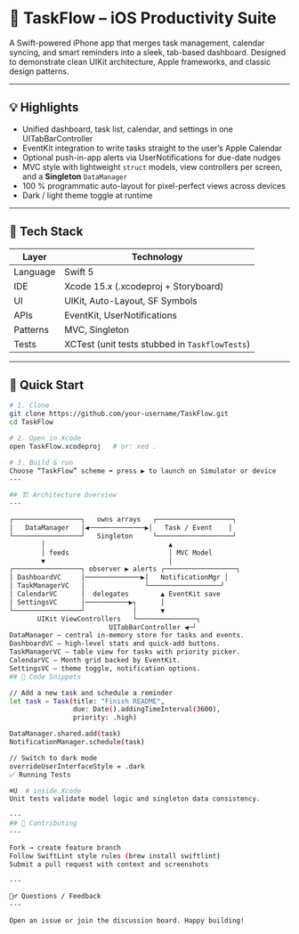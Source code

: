 # 📆 TaskFlow – iOS Productivity Suite  

A Swift-powered iPhone app that merges task management, calendar syncing, and smart reminders into a sleek, tab-based dashboard. Designed to demonstrate clean UIKit architecture, Apple frameworks, and classic design patterns.

---

## 💡 Highlights  
* Unified dashboard, task list, calendar, and settings in one UITabBarController  
* EventKit integration to write tasks straight to the user’s Apple Calendar  
* Optional push-in-app alerts via UserNotifications for due-date nudges  
* MVC style with lightweight `struct` models, view controllers per screen, and a **Singleton** `DataManager`  
* 100 % programmatic auto-layout for pixel-perfect views across devices  
* Dark / light theme toggle at runtime

---

## 🔧 Tech Stack  
| Layer | Technology |
|-------|------------|
| Language | Swift 5 |
| IDE | Xcode 15.x (.xcodeproj + Storyboard) |
| UI | UIKit, Auto-Layout, SF Symbols |
| APIs | EventKit, UserNotifications |
| Patterns | MVC, Singleton |
| Tests | XCTest (unit tests stubbed in `TaskflowTests`) |

---

## 🚀 Quick Start  

```bash
# 1. Clone
git clone https://github.com/your-username/TaskFlow.git
cd TaskFlow

# 2. Open in Xcode
open TaskFlow.xcodeproj   # or: xed .

# 3. Build & run
Choose “TaskFlow” scheme ➡️ press ▶️ to launch on Simulator or device
---

## 🏗️ Architecture Overview
---

┌─────────────────┐   owns arrays   ┌───────────────────┐
│   DataManager   │◀──────────────▶│   Task / Event    │
└─────────────────┘   Singleton     └───────────────────┘
        │                               ▲
        │ feeds                         │ MVC Model
        ▼                               │
┌─────────────────┐ observer ▶ alerts ┌──────────────────┐
│ DashboardVC     │──────────────▶│   NotificationMgr │
│ TaskManagerVC   │               └──────────────────┘
│ CalendarVC      │  delegates        ▲ EventKit save
│ SettingsVC      │───────────▶┐      │
└─────────────────┘            │      ▼
       UIKit ViewControllers   └───────────────┐
                         UITabBarController ◀─┘
DataManager – central in-memory store for tasks and events.
DashboardVC – high-level stats and quick-add buttons.
TaskManagerVC – table view for tasks with priority picker.
CalendarVC – Month grid backed by EventKit.
SettingsVC – theme toggle, notification options.
## 📝 Code Snippets

// Add a new task and schedule a reminder
let task = Task(title: "Finish README",
                due: Date().addingTimeInterval(3600),
                priority: .high)

DataManager.shared.add(task)
NotificationManager.schedule(task)

// Switch to dark mode
overrideUserInterfaceStyle = .dark
✅ Running Tests

⌘U  # inside Xcode
Unit tests validate model logic and singleton data consistency.

---
## 🤝 Contributing
---

Fork → create feature branch
Follow SwiftLint style rules (brew install swiftlint)
Submit a pull request with context and screenshots

---

🙋‍♂️ Questions / Feedback
---

Open an issue or join the discussion board. Happy building!
